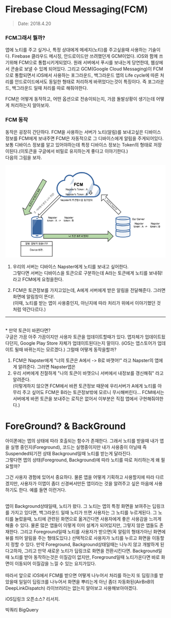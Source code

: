 # Firebase Cloud Messaging(FCM)
> Date: 2018.4.20

### FCM그래서 뭘까?
앱에 노티를 주고 싶거나, 특정 상대에게 메세지(노티)를 주고싶을때 사용하는 기술이다. Firebase
클라우드 메시징, 안드로이드만 쓰려했던게 GCM이었다. iOS와 함께 쓰기위해 FCM으로 통합시키게되었다.
원래 서버에서 푸시를 보내는게 당연한데, 웹상에서 콘솔로 보낼 수 있께 되어있다. 그리고 GCM(Google Cloud Messaging)이 FCM으로 통합되면서 iOS에서 사용하는 포그라운드, 백그라운드 앱의 Life cycle에 따른 처리를 안드로이드에서도 동일한 형태로 처리하게 바뀌었다는것이 특징이다. 즉 포그라운드, 백그라운드 일때 처리를 따로 해줘야한다.<br>

FCM은 어떻게 동작하고, 어떤 옵션으로 전송이되는지, 가끔 돌발상황이 생기는데 어떻게 처리하는지 알아보자.

### FCM 동작

동작은 굉장히 간단하다. FCM을 사용하는 서버가 노티(알림)를 보내고싶은 디바이스 정보를 FCM에게 보내주면 FCM은 자동적으로 그 디바이스에게 알림을 주게되어있다. 보통 디바이스 정보를 알고 있어야하는데 특정 디바이스 정보는 Token의 형태로 저장이된다.(이토큰을 구글에서 비밀로 유지하는게 좋다고 이야기한다.)<br>
다음의 그림을 보자.<br>

![FCM](./img/FCM_ChangeToken.png)

1. 우리의 서버는 디바이스 Napster에게 노티를 보내고 싶어한다.<br>
 그렇다면 서버는 디바이스을 토큰으로 구분하는데 A라는 토큰에게 노티를 보내줘! 라고 FCM에게 요청을한다.

2. FCM은 토큰정보를 가지고있는데, A에게 서버에게 받은 알림을 전달해준다. 그러면 화면에 알림창이 뜬다!.<br>
(이때, 노티를 받는 앱이 사용중인지, 아닌지에 따라 처리가 위에서 이야기했던 것 처럼 약간다르다.)
----
<br>
* 만약 토큰이 바뀐다면?<br>
구글은 가끔 아주 가끔이지만 사용자 토큰을 업데이트할때가 있다. 앱자체가 업데이트됬다던지, Google Play Store 자체가 업데이트된다는지 말이다. (iOS는 앱스토어가 업데이트 될때 바뀌는지는 모르겠다.) 그럴때 어떻게 동작을할까?

1. FCM은 Napster에게 "너의 토큰은 A에서 -> B로 바꼇어!" 라고 Napster의 앱에게 알려준다. 그러면 Napster앱은
2. 우리 서버에게 친절하게 "나의 토큰이 바꼇으니 서버에서 내정보를 갱신해줘" 라고 알려준다.<br>
(이렇게하지 않으면 FCM에서 바뀐 토큰정보 때문에 우리서버가 A에게 노티를 아무리 주고 싶어도 FCM은 B라는 토큰정보밖에 모르니 무시해버린다... FCM에서는 서버에게 바뀐 토큰을 보내주는 로직은 없어서 이부분은 직접 앱에서 구현해줘야한다.)

# ForeGround? & BackGround
아이폰에는 앱의 상태에 따라 호출되는 함수가 존재한다. 그래서 노티를 받을때 내가 앱을 실행 중인지(Foreground), 코드는 실행중이지만 내가 사용중이 아닐때 즉 Suspended되기전 상태 Background일때 노티를 받는게 달라진다.
<br>
그렇다면 앱의 상태(Foreground, Background)에 따라 노티를 따로 처리하는게 왜 필요할까?<br>

그건 사용자 경험에 있어서 중요하다. 물론 앱을 어떻게 기획하고 사용할지에 따라 다르겠지만, 사용자가 이앱이 좀더 
신경써서만든 앱이라는 것을 알려주고 싶은 마음에 사용하기도 한다. 예를 들면 이런거다.<br>

<br>
앱이 Background상태일때, 노티가 왔다. 그 노티는 앱의 특정 화면을 보여주는 딥링크를 가지고 있다면, 백그라운드 일때 노티가 뜨면 사용자는 그 노티를 누르게된다. 그 노티를 눌렀을때, 노티에 관련된 화면으로 옮겨간다면 사용자에게 좋은 사용감을 느끼게 해줄 수 있다. 물론 많은 앱들이 이렇게 이미 설계가 되어있지만, 그렇지 않은 앱들도 존재한다. 그리고 Foreground일때 노티를 사용자가 받으면(꼭 알림의 형태가아닌 화면에 뷰를 띄어 알림을 주는 형태도있다.) 선택적으로 사용자가 노티를 누르고 화면을 이동할지 정할 수 있다. 만약 Foreground, Background상태일때는 나누지 않고 개발하게 된다고하자, 그리고 만약 새로운 노티가 딥링크로 화면을 전환시킨다면. Background일때 노티를 받아 동작하는것은 이질감이 없지만, Foreground일때 노티가온다면 바로 화면이 이동되어 이질감을 느낄 수 있는 요지가있다.<br>

<br>
따라서 앞으로 iOS에서 FCM를 받으면 어떻게 나누어서 처리를 하는지 또 딥링크를 받았을때 일일이 딥링크를 나누어서 화면을 뿌리는게 아닌 좀더 자동화된(AirBnB의 DeepLinkDispatch) 라이브러리는 없는지 알아보고 사용해보아야겠다.

iOS딥링크 오픈소스? 리서치.


빅쿼리 BigQuery